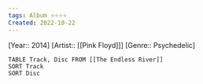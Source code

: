 ```yaml
---
tags: Album ⭐⭐⭐⭐️
Created: 2022-10-22
---
```

[Year:: 2014]
[Artist:: [[Pink Floyd]]]
[Genre:: Psychedelic]
```dataview
TABLE Track, Disc FROM [[The Endless River]]
SORT Track
SORT Disc
```